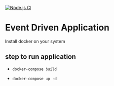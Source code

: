 [![Node.js CI](https://github.com/susantp/pub-sub/actions/workflows/node.js.yml/badge.svg)](https://github.com/susantp/pub-sub/actions/workflows/node.js.yml)
# Event Driven Application

Install docker on your system

## step to run application
 - `docker-compose build`
  
 - `docker-compose up -d`
  
  
